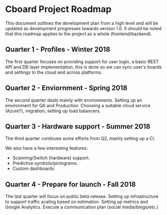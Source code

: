 # Cboard Project Roadmap

This document outlines the development plan from a high level and will be updated as development progresses towards version 1.0. It should be noted that this roadmap applies to the project as a whole (frontend/backend).

## Quarter 1 - Profiles - Winter 2018
The first quarter focuses on providing support for user login, a basic REST API and DB layer implementation, this is done so we can sync user's boards and settings to the cloud and across platforms.

## Quarter 2 - Enviornment - Spring 2018
The second quarter deals mainly with environments. Setting up an environment for QA and Production. Choosing a suitable cloud service (Azure?), migration, setting up load balancers.

## Quarter 3 - Hardware support - Summer 2018
The third quarter continues some efforts from Q2, mainly setting up a CI.

We also have a few interesting features:
- Scanning/Switch (hardware) support.
- Predictive symbols/pictograms.
- Custom dashboards

## Quarter 4 - Prepare for launch - Fall 2018
The last quarter will focus on public beta release.
Setting up infrastructure to support traffic scaling based on estimation. Setting up metrics and Google Analytics.
Execute a communication plan (social media/blogs/etc.)